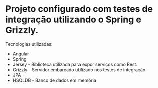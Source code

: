 # Projeto configurado com testes de integração utilizando o Spring e Grizzly.

Tecnologias utilizadas:
* Angular
* Spring
* Jersey - Biblioteca utilizada para expor serviços como Rest.
* Grizzly - Servidor embarcado utilizado nos testes de integração
* JPA
* HSQLDB - Banco de dados em memória
